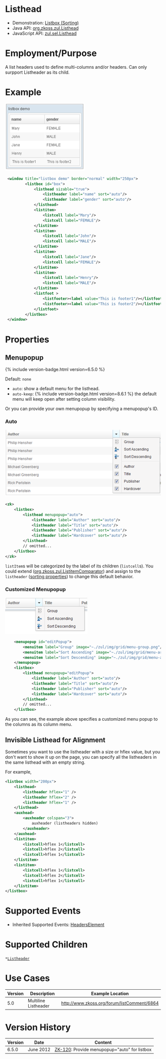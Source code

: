 

# Listhead

- Demonstration: [Listbox (Sorting)](http://www.zkoss.org/zkdemo/listbox/sorting)
- Java API: [org.zkoss.zul.Listhead](https://www.zkoss.org/javadoc/latest/zk/org/zkoss/zul/Listhead.html)
- JavaScript API: [zul.sel.Listhead](https://www.zkoss.org/javadoc/latest/jsdoc/classes/zul.sel.Listhead.html)


# Employment/Purpose

A list headers used to define multi-columns and/or headers. Can only
surpport Listheader as its child.

# Example

![](/zk_component_ref/images/ZKComRef_Listbox_Example.png)

```xml
 <window title="listbox demo" border="normal" width="250px">
         <listbox id="box">
             <listhead sizable="true">
                 <listheader label="name" sort="auto"/>
                 <listheader label="gender" sort="auto"/>
             </listhead>
             <listitem>
                 <listcell label="Mary"/>
                 <listcell label="FEMALE"/>
             </listitem>
             <listitem>
                 <listcell label="John"/>
                 <listcell label="MALE"/>
             </listitem>
             <listitem>
                 <listcell label="Jane"/>
                 <listcell label="FEMALE"/>
             </listitem>
             <listitem>
                 <listcell label="Henry"/>
                 <listcell label="MALE"/>
             </listitem>
             <listfoot >
                 <listfooter><label value="This is footer1"/></listfooter>
                 <listfooter><label value="This is footer2"/></listfooter>
             </listfoot>
         </listbox>        
 </window>
```

# Properties

## Menupopup

{% include version-badge.html version=6.5.0 %}

Default: `none`

- `auto`: show a default menu for the listhead.
- `auto-keep`: {% include version-badge.html version=8.6.1 %} the default menu will
  keep open after setting column visibility.

Or you can provide your own menupopup by specifying a menupopup's ID.

### Auto

![](/zk_component_ref/images/ZKComRef_Listbox_Columns_Menu.PNG)

```xml
<zk>
    <listbox>
        <listhead menupopup="auto">
            <listheader label="Author" sort="auto"/>
            <listheader label="Title" sort="auto"/>
            <listheader label="Publisher" sort="auto"/>
            <listheader label="Hardcover" sort="auto"/>
        </listhead>
        // omitted...
    </listbox>
</zk>
```

`listItem`s will be categorized by the label of its children
(`listcell`s). You could extend
([org.zkoss.zul.ListitemComparator](https://www.zkoss.org/javadoc/latest/zk/org/zkoss/zul/ListitemComparator.html)) and assign to the
`listheader` ([sorting properties]({{site.baseurl}}/zk_component_ref/listbox#The_SortAscending_and_SortDescending_Properties))
to change this default behavior.

### Customized Menupopup

![](/zk_component_ref/images/ZKComRef_Listbox_Columns_Customized_Menu.png)

```xml
    <menupopup id="editPopup">
        <menuitem label="Group" image="~./zul/img/grid/menu-group.png"/>
        <menuitem label="Sort Ascending" image="~./zul/img/grid/menu-arrowup.png"/>
        <menuitem label="Sort Descending" image="~./zul/img/grid/menu-arrowdown.png"/>
    </menupopup>
    <listbox>
        <listhead menupopup="editPopup">
            <listheader label="Author" sort="auto"/>
            <listheader label="Title" sort="auto"/>
            <listheader label="Publisher" sort="auto"/>
            <listheader label="Hardcover" sort="auto"/>
        </listhead>
        // omitted...
    </listbox>
```

As you can see, the example above specifies a customized menu popup to
the columns as its column menu.

## Invisible Listhead for Alignment

Sometimes you want to use the listheader with a size or hflex value, but
you don't want to show it up on the page, you can specify all the
listheaders in the same listhead with an empty string.

For example,

```xml
<listbox width="200px">
    <listhead>
        <listheader hflex="1" />
        <listheader hflex="2" />
        <listheader hflex="1" />
    </listhead>
    <auxhead>
        <auxheader colspan="3">
            auxheader (listheaders hidden)
        </auxheader>
    </auxhead>
    <listitem>
        <listcell>hflex 1</listcell>
        <listcell>hflex 2</listcell>
        <listcell>hflex 1</listcell>
    </listitem>
    <listitem>
        <listcell>hflex 1</listcell>
        <listcell>hflex 2</listcell>
        <listcell>hflex 1</listcell>
    </listitem>
</listbox>
```

# Supported Events

- Inherited Supported Events: [ HeadersElement]({{site.baseurl}}/zk_component_ref/headerselement#Supported_Events)

# Supported Children

`*`[` Listheader `]({{site.baseurl}}/zk_component_ref/listheader)

# Use Cases

| Version | Description          | Example Location                              |
|---------|----------------------|-----------------------------------------------|
| 5.0     | Multiline Listheader | <http://www.zkoss.org/forum/listComment/6864> |

# Version History



| Version | Date      | Content                                                                                |
|---------|-----------|----------------------------------------------------------------------------------------|
| 6.5.0   | June 2012 | [ZK-120](http://tracker.zkoss.org/browse/ZK-120): Provide menupopup="auto" for listbox |


